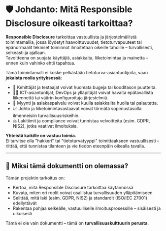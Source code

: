 # 🛡️ Johdanto: Mitä Responsible Disclosure oikeasti tarkoittaa?

**Responsible Disclosure** tarkoittaa vastuullista ja järjestelmällistä toimintamallia, jossa löydetyt haavoittuvuudet, tietoturvapuuteet tai epänormaalit tekniset toiminnot ilmoitetaan oikeille tahoille – turvallisesti, selkeästi ja ajallaan.  
Tavoitteena on suojata käyttäjiä, asiakkaita, liiketoimintaa ja mainetta – ennen kuin vahinko ehtii tapahtua.

Tämä toimintamalli ei koske pelkästään tietoturva-asiantuntijoita, vaan **jokaista roolia yrityksessä**:

- 🔧 Kehittäjät ja testaajat voivat huomata bugeja tai kooditason puutteita.
- 🧑‍💻 ICT-asiantuntijat, DevOps ja ylläpitäjät voivat havaita epätavallista liikennettä tai väärin konfiguroituja järjestelmiä.
- 💼 Myynti ja asiakaspalvelu voivat kuulla asiakkailta huolia tai palautetta.
- 📈 Johto ja liiketoimintavastaavat voivat törmätä sopimustasolla ilmenneisiin turvallisuusriskeihin.
- ⚖️ Lakitiimit ja compliance voivat tunnistaa velvoitteita (esim. GDPR, NIS2), jotka vaativat ilmoituksia.

**Yhteistä kaikille on vastuu toimia.**  
Ei tarvitse olla "hakkeri" tai "tietoturvatyyppi" toimittaakseen vastuullisesti – riittää, että tunnistaa tilanteen ja vie tiedon eteenpäin oikealla tavalla.

---

## 🎯 Miksi tämä dokumentti on olemassa?

Tämän projektin tarkoitus on:
- Kertoa, mitä Responsible Disclosure tarkoittaa käytännössä
- Kuvata, miten eri roolit voivat osallistua turvallisuuden ylläpitämiseen
- Selittää, mitä laki (esim. GDPR, NIS2) ja standardit (ISO/IEC 27001) edellyttävät
- Rakentaa pohjaa selkeälle, vastuulliselle ilmoitusprosessille – sisäisesti ja ulkoisesti

Tämä ei ole vain dokumentti – tämä on **turvallisuuskulttuurin perusta**.
